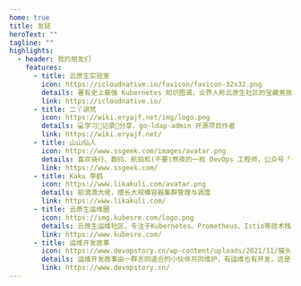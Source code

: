 ```yaml
---
home: true
title: 友链
heroText: ""
tagline: ""
highlights:
  - header: 我的朋友们
    features:
      - title: 云原生实验室
        icon: https://icloudnative.io/favicon/favicon-32x32.png
        details: 著有史上最强 Kubernetes 知识图谱，业界人称云原生社区的宝藏男孩
        link: https://icloudnative.io/
      - title: 二丫讲梵
        icon: https://wiki.eryajf.net/img/logo.png
        details: 💻学习📝记录🔗分享，go-ldap-admin 开源项目作者
        link: https://wiki.eryajf.net/
      - title: 山山仙人
        icon: https://www.ssgeek.com/images/avatar.png
        details: 喜欢骑行、数码、航拍和(不要)熬夜的一枚 DevOps 工程师，公众号「仙人技术」
        link: https://www.ssgeek.com/
      - title: Kaku 李鹤
        icon: https://www.likakuli.com/avatar.png
        details: 前滴滴大佬，擅长大规模容器集群管理与调度
        link: https://www.likakuli.com/
      - title: 云原生运维圈
        icon: https://img.kubesre.com/logo.png
        details: 云原生运维社区，专注于Kubernetes、Prometheus、Istio等技术栈，力争打造国内云原生运维领域最好的知识库平台
        link: https://www.kubesre.com/
      - title: 运维开发故事
        icon: https://www.devopstory.cn/wp-content/uploads/2021/11/猫头鹰.png
        details: 运维开发故事由一群志同道合的小伙伴共同维护，有运维也有开发，这是一个团队，内容十分丰富
        link: https://www.devopstory.cn/
---
```




